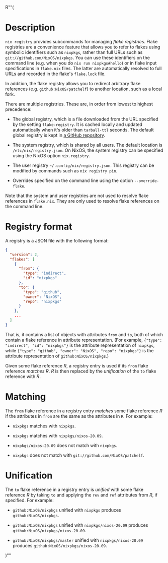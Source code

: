 R""(

# Description

`nix registry` provides subcommands for managing *flake
registries*. Flake registries are a convenience feature that allows
you to refer to flakes using symbolic identifiers such as `nixpkgs`,
rather than full URLs such as `git://github.com/NixOS/nixpkgs`. You
can use these identifiers on the command line (e.g. when you do `nix
run nixpkgs#hello`) or in flake input specifications in `flake.nix`
files. The latter are automatically resolved to full URLs and recorded
in the flake's `flake.lock` file.

In addition, the flake registry allows you to redirect arbitrary flake
references (e.g. `github:NixOS/patchelf`) to another location, such as
a local fork.

There are multiple registries. These are, in order from lowest to
highest precedence:

* The global registry, which is a file downloaded from the URL
  specified by the setting `flake-registry`. It is cached locally and
  updated automatically when it's older than `tarball-ttl`
  seconds. The default global registry is kept in [a GitHub
  repository](https://github.com/NixOS/flake-registry).

* The system registry, which is shared by all users. The default
  location is `/etc/nix/registry.json`. On NixOS, the system registry
  can be specified using the NixOS option `nix.registry`.

* The user registry `~/.config/nix/registry.json`. This registry can
  be modified by commands such as `nix registry pin`.

* Overrides specified on the command line using the option
  `--override-flake`.

Note that the system and user registries are not used to resolve flake references in `flake.nix`. They are only used to resolve flake references on the command line.

# Registry format

A registry is a JSON file with the following format:

```json
{
  "version": 2,
  "flakes": [
    {
      "from": {
        "type": "indirect",
        "id": "nixpkgs"
      },
      "to": {
        "type": "github",
        "owner": "NixOS",
        "repo": "nixpkgs"
      }
    },
    ...
  ]
}
```

That is, it contains a list of objects with attributes `from` and
`to`, both of which contain a flake reference in attribute
representation. (For example, `{"type": "indirect", "id": "nixpkgs"}`
is the attribute representation of `nixpkgs`, while `{"type":
"github", "owner": "NixOS", "repo": "nixpkgs"}` is the attribute
representation of `github:NixOS/nixpkgs`.)

Given some flake reference *R*, a registry entry is used if its
`from` flake reference *matches* *R*. *R* is then replaced by the
*unification* of the `to` flake reference with *R*.

# Matching

The `from` flake reference in a registry entry *matches* some flake
reference *R* if the attributes in `from` are the same as the
attributes in `R`. For example:

* `nixpkgs` matches with `nixpkgs`.

* `nixpkgs` matches with `nixpkgs/nixos-20.09`.

* `nixpkgs/nixos-20.09` does not match with `nixpkgs`.

* `nixpkgs` does not match with `git://github.com/NixOS/patchelf`.

# Unification

The `to` flake reference in a registry entry is *unified* with some flake
reference *R* by taking `to` and applying the `rev` and `ref`
attributes from *R*, if specified. For example:

* `github:NixOS/nixpkgs` unified with `nixpkgs` produces `github:NixOS/nixpkgs`.

* `github:NixOS/nixpkgs` unified with `nixpkgs/nixos-20.09` produces `github:NixOS/nixpkgs/nixos-20.09`.

* `github:NixOS/nixpkgs/master` unified with `nixpkgs/nixos-20.09` produces `github:NixOS/nixpkgs/nixos-20.09`.

)""
